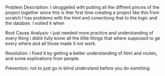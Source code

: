 Problem Description:
I struggeled with putting all the diffrent pinces of the project together since this is ther first time creating a project like this from scratch
I has problems with the html and conectiong that to the logic and the databse.
I notied it when 

Root Cause Analysis:
i just needed more practice and understanding of every thing
i didnt fully know all the little things that where supposed to ge every where and all those made it not work.

Resolution:
i fixed it by getting a better understanding of html and routes,
and some explinations from people.

Prevention:
not to just go in blind
understand before you do somthing

